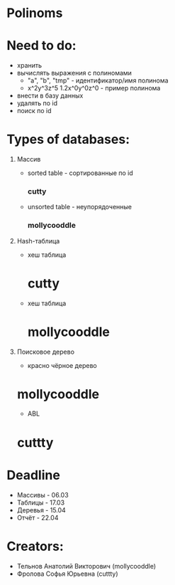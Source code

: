   # Polinoms

  # Need to do:
  + хранить
  + вычислять выражения с полиномами
	+ "a", "b", "tmp" - идентификатор/имя полинома
	+ x^2y^3z^5 1.2x^0y^0z^0 - пример полинома
  + внести в базу данных
  + удалять по id
  + поиск по id

  # Types of databases:
  1.  Массив
	  + sorted table - сортированные по id
		### __cutty__
	  + unsorted table - неупорядоченные
		### __mollycooddle__

  2. Hash-таблица
	  + хеш таблица
		# __cutty__
	  + хеш таблица
		# __mollycooddle__

  3. Поисковое дерево
		+ красно чёрное дерево
		# __mollycooddle__
		+ ABL
		# __cuttty__

  # Deadline
  + Массивы - 06.03
  + Таблицы - 17.03
  + Деревья - 15.04
  + Отчёт - 22.04
  
  # Creators: 
  + Тельнов Анатолий Викторович (mollycooddle)
  + Фролова Софья Юрьевна (cuttty)

